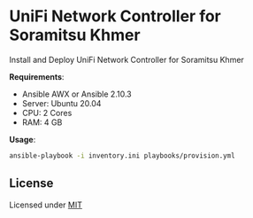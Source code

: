 # UniFi Network Controller for Soramitsu Khmer

Install and Deploy UniFi Network Controller for Soramitsu Khmer

**Requirements**:
- Ansible AWX or Ansible 2.10.3
- Server: Ubuntu 20.04
- CPU: 2 Cores
- RAM: 4 GB

**Usage**:
```sh
ansible-playbook -i inventory.ini playbooks/provision.yml
```

## License
Licensed under [MIT](LICENSE)
